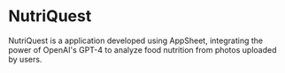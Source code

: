 # NutriQuest
NutriQuest is a application developed using AppSheet, integrating the power of OpenAI's GPT-4 to analyze food nutrition from photos uploaded by users.
